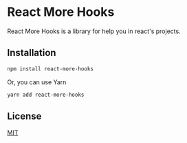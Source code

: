 # React More Hooks

React More Hooks is a library for help you in react's projects.

## Installation

```bash
npm install react-more-hooks
```
Or, you can use Yarn
```bash
yarn add react-more-hooks
```

## License
[MIT](https://choosealicense.com/licenses/mit/)